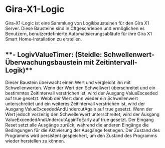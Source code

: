 # Gira-X1-Logic
Gira-X1-Logic ist eine Sammlung von Logikbausteinen für den Gira X1 Server. Diese Bausteine sind in C#geschrieben und ermöglichen es Benutzern, benutzerdefinierte Automatisierungsabläufe für ihre Gira X1 Smart Home-Installation zu erstellen. 


<h2>**- LogivValueTimer: (Steidle: Schwellenwert-Überwachungsbaustein mit Zeitintervall-Logik)**</h2>

Dieser Baustein überwacht einen Wert und vergleicht ihn mit Schwellenwerten. Wenn der Wert den Schwellwert überschreitet und ein bestimmtes Zeitintervall verstrichen ist, wird der Ausgang ValueExceeded auf true gesetzt. Webb der Wert dann wieder ein Schwellenwert unterschreitet und ein weiteres Zeitintervall verstrichen ist, wird der Ausgang ValueExceededAndUndercutAgain auf true gesetzt. Wenn der Wert jedoch vorzeitig den Schwellenwert unterschreitet, wird der Ausgang ValueExceededAndUndercutAgainToEarly auf true gesetzt. Der Eingang Reset setzt alle Ausgänge zurück, während die anderen Eingänge die Bedingungen für die Aktivierung der Ausgänge festlegen. Der Zustand des Programms wird persistent gespeichert, um den Zustand des Programms wieder herstellen zu können.
